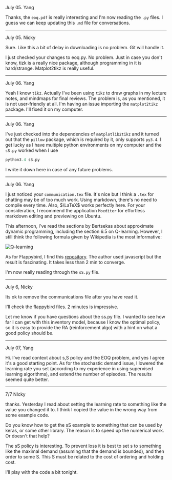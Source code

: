 July 05. Yang

Thanks, the `eoq.pdf` is really interesting and I'm now reading the `.py` files. I guess we can keep updating this `.md` file for conversations.

---


July 05. Nicky

Sure. Like this a bit of delay in downloading is no problem. Git will handle it.

I just checked your changes to eoq.py. No problem. Just in case you don't know, tizk is a really nice package, although programming in it is hard/strange. Matplot2tikz is really useful. 

----

July 06. Yang

Yeah I know `tikz`. Actually I've been using `tikz` to draw graphs in my lecture notes, and mindmaps for final reviews. The problem is, as you mentioned, it is not user-friendly at all. I'm having an issue importing the `matplot2tikz` package. I'll fixed it on my computer.

---

July 06. Yang

I've just checked into the dependencies of `matplotlib2tikz` and it turned out that the `pillow` package, which is required by it, only supports `py3.4`. I get lucky as I have multiple python environments on my computer and the `sS.py` worked when I use

```python 
python3.4 sS.py
```

I write it down here in case of any future problems.

---

July 06. Yang

I just noticed your `communication.tex` file. It's nice but I think a `.tex` for chatting may be of too much work. Using markdown, there's no need to compile every time. Also, $\LaTeX$ works perfectly here. For your consideration, I recommend the application `Moediter` for effortless markdown editing and previewing on Ubuntu. 

This afternoon, I've read the sections by Bertsekas about approximate dynamic programming, including the section 6.5 on Q-learning. However, I still think the following formula given by Wikipedia is the most informative:

![Q-learning](https://wikimedia.org/api/rest_v1/media/math/render/svg/390d024c2ee2a2c2f709642401a3a7b44f7b2e4e)

As for Flappybird, I find this [repository](https://enhuiz.github.io/flappybird-ql/). The author used javascript but the result is fascinating. It takes less than 2 min to converge.

I'm now really reading through the `sS.py` file.

---

July 6, Nicky

Its ok to remove the communications file after you have read it.

I'll check the flappybird files. 2 minutes is impressive.

Let me know if you have questions about the ss.py file.  I wanted to see how far I can get with this inventory model, because I know the optimal policy, so it is easy to provide the RA (reinforcement algo) with a hint on what a good policy should be.

---

July 07, Yang

Hi. I've read context about s,S policy and the EOQ problem, and yes I agree it's a good starting point. As for the stochastic demand issue, I lowered the learning rate you set (according to my experience in using supervised learning algorithms), and extend the number of episodes. The results seemed quite better.


------------

7/7 NIcky

thanks. Yesterday I read about setting the learning rate to something like the value you changed it to. I think I copied the value in the wrong way from some example code.

Do you know how to get the sS example to something that can be used by keras, or some other library. The reason is to speed up the numerical work. Or doesn't that help?

The sS policy is interesting. To prevent loss it is best to set s to something like the maximal demand (assuming that the demand is bounded), and then order to some S. This S must be related to the cost of ordering and holding cost.

I'll play with the code a bit tonight.
